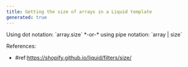 ```yaml
---
title: Getting the size of arrays in a Liquid template
generated: true
---
```


<div markdown="1" class="ans">
Using dot notation: `array.size`
*-or-* using pipe notation: `array | size`
</div>

References:
- #ref:https://shopify.github.io/liquid/filters/size/
